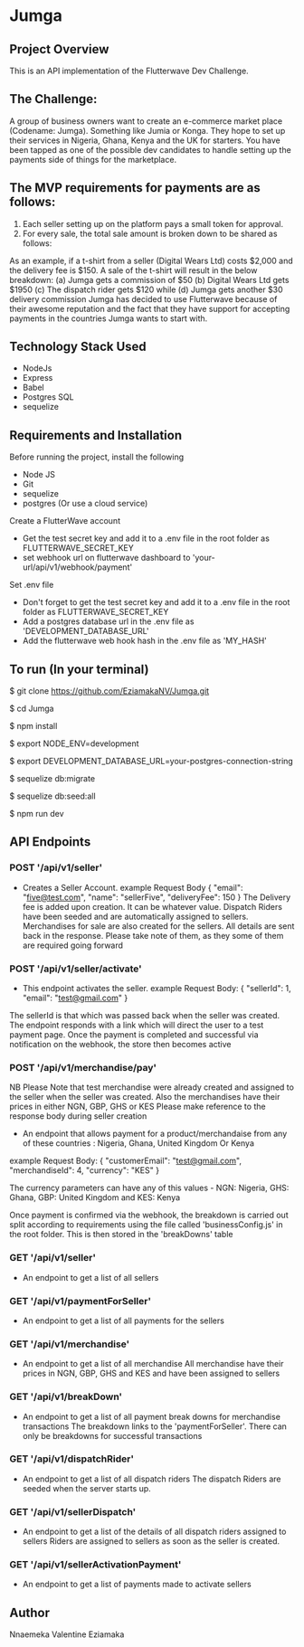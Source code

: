 # Jumga

## Project Overview
This is an API implementation of the Flutterwave Dev Challenge.

## The Challenge:
A group of business owners want to create an e-commerce market place (Codename: Jumga). Something like Jumia or Konga. They hope to set up their services in Nigeria, Ghana, Kenya and the UK for starters. You have been tapped as one of the possible dev candidates to handle setting up the payments side of things for the marketplace.

## The MVP requirements for payments are as follows:
1. Each seller setting up on the platform pays a small token for approval.
2. For every sale, the total sale amount is broken down to be shared as follows:

As an example, if a t-shirt from a seller (Digital Wears Ltd) costs $2,000 and the delivery fee is $150.
A sale of the t-shirt will result in the below breakdown:
(a) Jumga gets a commission of $50
(b) Digital Wears Ltd gets $1950
(c) The dispatch rider gets $120 while
(d) Jumga gets another $30 delivery commission
Jumga has decided to use Flutterwave because of their awesome reputation and the fact that they have support for accepting payments in the countries Jumga wants to start with.


## Technology Stack Used
- NodeJs
- Express
- Babel
- Postgres SQL
- sequelize


## Requirements and Installation
Before running the project, install the following
- Node JS
- Git
- sequelize
- postgres (Or use a cloud service)

Create a FlutterWave account
- Get the test secret key and add it to a .env file in the root folder as FLUTTERWAVE_SECRET_KEY
- set webhook url on flutterwave dashboard to 'your-url/api/v1/webhook/payment'

Set .env file
- Don't forget to get the test secret key and add it to a .env file in the root folder as FLUTTERWAVE_SECRET_KEY
- Add a postgres database url in the .env file as 'DEVELOPMENT_DATABASE_URL'
- Add the flutterwave web hook hash in the .env file as 'MY_HASH'


## To run (In your terminal)
$ git clone https://github.com/EziamakaNV/Jumga.git

$ cd Jumga

$ npm install

$ export NODE_ENV=development

$ export DEVELOPMENT_DATABASE_URL=your-postgres-connection-string

$ sequelize db:migrate

$ sequelize db:seed:all

$ npm run dev
## API Endpoints

### POST '/api/v1/seller'
- Creates a Seller Account.
example Request Body {
    "email": "five@test.com",
    "name": "sellerFive",
    "deliveryFee": 150
}
The Delivery fee is added upon creation. It can be whatever value. Dispatch Riders have been seeded and are automatically assigned to sellers. Merchandises for sale are also created for the sellers.
All details are sent back in the response. Please take note of them, as they some of them are required going forward


### POST '/api/v1/seller/activate'
- This endpoint activates the seller.
example Request Body: {
    "sellerId": 1,
    "email": "test@gmail.com"
}

The sellerId is that which was passed back when the seller was created.
The endpoint responds with a link which will direct the user to a test payment page.
Once the payment is completed and successful via notification on the webhook, the store then becomes active


### POST '/api/v1/merchandise/pay'
NB Please Note that test merchandise were already created and assigned to the seller when the seller was created. Also the merchandises have their prices in either NGN, GBP, GHS or KES
Please make reference to the response body during seller creation
- An endpoint that allows payment for a product/merchandaise from any of these countries : Nigeria, Ghana, United Kingdom Or Kenya

example Request Body: {
    "customerEmail": "test@gmail.com",
    "merchandiseId": 4,
    "currency": "KES"
}

The currency parameters can have any of this values - 
NGN: Nigeria, GHS: Ghana, GBP: United Kingdom and KES: Kenya

Once payment is confirmed via the webhook, the breakdown is carried out split according to requirements using the file called 'businessConfig.js' in the root folder. This is then stored in the 'breakDowns' table

### GET '/api/v1/seller'
- An endpoint to get a list of all sellers

### GET '/api/v1/paymentForSeller'
- An endpoint to get a list of all payments for the sellers

### GET '/api/v1/merchandise'
- An endpoint to get a list of all merchandise
All merchandise have their prices in NGN, GBP, GHS and KES and have been assigned to sellers

### GET '/api/v1/breakDown'
- An endpoint to get a list of all payment break downs for merchandise transactions
The breakdown links to the 'paymentForSeller'. There can only be breakdowns for successful transactions

### GET '/api/v1/dispatchRider'
- An endpoint to get a list of all dispatch riders
The dispatch Riders are seeded when the server starts up.

### GET '/api/v1/sellerDispatch'
- An endpoint to get a list of the details of all dispatch riders assigned to sellers
Riders are assigned to sellers as soon as the seller is created.

### GET '/api/v1/sellerActivationPayment'
- An endpoint to get a list of payments made to activate sellers



## Author

Nnaemeka Valentine Eziamaka